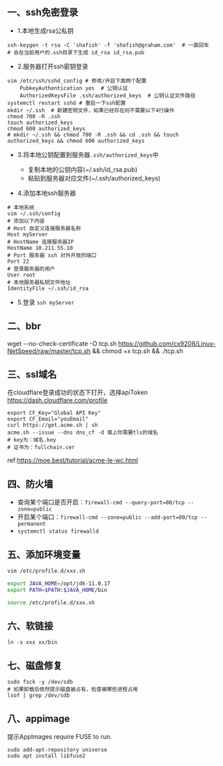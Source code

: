 ## 一、ssh免密登录
- 1.本地生成rsa公私钥
```shell
ssh-keygen -t rsa -C 'shafish' -f 'shafish@graham.com'  # 一直回车
# 会在当前用户的.ssh目录下生成 id_rsa id_rsa.pub
```
- 2.服务器打开ssh密钥登录
```shell
vim /etc/ssh/sshd_config # 修改/开启下面两个配置
    PubkeyAuthentication yes  # 公钥认证
    AuthorizedKeysFile .ssh/authorized_keys  # 公钥认证文件路径
systemctl restart sshd # 重启一下ssh配置
mkdir ~/.ssh  # 新建密钥文件，如果已经存在则不需要以下4行操作
chmod 700 -R .ssh
touch authorized_keys
chmod 600 authorized_keys
# mkdir ~/.ssh && chmod 700 -R .ssh && cd .ssh && touch authorized_keys && chmod 600 authorized_keys
```
- 3.将本地公钥配置到服务器`.ssh/authorized_keys`中
    - 复制本地的公钥内容(~/.ssh/id_rsa.pub)
    - 粘贴到服务器对应文件(~/.ssh/authorized_keys)

- 4.添加本地ssh服务器
```shell
# 本地系统
vim ~/.ssh/config
# 添加以下内容
# Host 自定义连接服务器名称
Host myServer
# HostName 连接服务器IP
HostName 10.211.55.10
# Port 服务器 ssh 对外开放的端口
Port 22
# 登录服务器的用户
User root
# 本地服务器私钥文件地址
IdentityFile ~/.ssh/id_rsa
```
- 5.登录
`ssh myServer`

## 二、bbr
wget --no-check-certificate -O tcp.sh https://github.com/cx9208/Linux-NetSpeed/raw/master/tcp.sh && chmod +x tcp.sh && ./tcp.sh

## 三、ssl域名
在cloudflare登录成功的状态下打开，选择apiToken
https://dash.cloudflare.com/profile

```shell
export CF_Key="Global API Key"
export CF_Email="youEmail"
curl https://get.acme.sh | sh
acme.sh --issue --dns dns_cf -d 填上你需要tls的域名
# key为：域名.key
# 证书为：fullchain.cer
```

ref:https://moe.best/tutorial/acme-le-wc.html

## 四、防火墙
- 查询某个端口是否开启：`firewall-cmd --query-port=80/tcp --zone=public`
- 开启某个端口：`firewall-cmd --zone=public --add-port=80/tcp --permanent`
- `systemctl status firewalld`

## 五、添加环境变量
``` sh
vim /etc/profile.d/xxx.sh
```
``` sh
export JAVA_HOME=/opt/jdk-11.0.17
export PATH=$PATH:$JAVA_HOME/bin
```
``` sh
source /etc/profile.d/xxx.sh
```

## 六、软链接
``` shell
ln -s xxx xx/bin
```

## 七、磁盘修复
``` shell
sudo fsck -y /dev/sdb
# 如果卸载后依然提示磁盘被占有，检查被哪些进程占用
lsof | grep /dev/sdb
```

## 八、appimage
提示AppImages require FUSE to run.
``` shell
sudo add-apt-repository universe
sudo apt install libfuse2
```